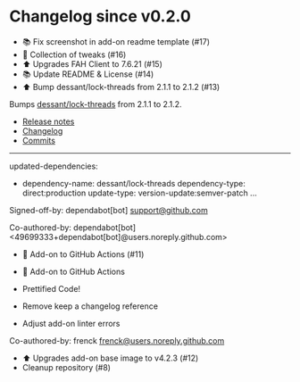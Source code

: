 # Changelog since v0.2.0
- 📚 Fix screenshot in add-on readme template (#17) 
- 🚜 Collection of tweaks (#16) 
- ⬆️ Upgrades FAH Client to 7.6.21 (#15) 
- 📚 Update README & License (#14) 
- ⬆️ Bump dessant/lock-threads from 2.1.1 to 2.1.2 (#13)

Bumps [dessant/lock-threads](https://github.com/dessant/lock-threads) from 2.1.1 to 2.1.2.
- [Release notes](https://github.com/dessant/lock-threads/releases)
- [Changelog](https://github.com/dessant/lock-threads/blob/master/CHANGELOG.md)
- [Commits](https://github.com/dessant/lock-threads/compare/v2.1.1...v2.1.2)

---
updated-dependencies:
- dependency-name: dessant/lock-threads
  dependency-type: direct:production
  update-type: version-update:semver-patch
...

Signed-off-by: dependabot[bot] <support@github.com>

Co-authored-by: dependabot[bot] <49699333+dependabot[bot]@users.noreply.github.com> 
- 🚀 Add-on to GitHub Actions (#11)

* 🚀 Add-on to GitHub Actions

* Prettified Code!

* Remove keep a changelog reference

* Adjust add-on linter errors

Co-authored-by: frenck <frenck@users.noreply.github.com> 
- ⬆️ Upgrades add-on base image to v4.2.3 (#12) 
- Cleanup repository (#8) 
